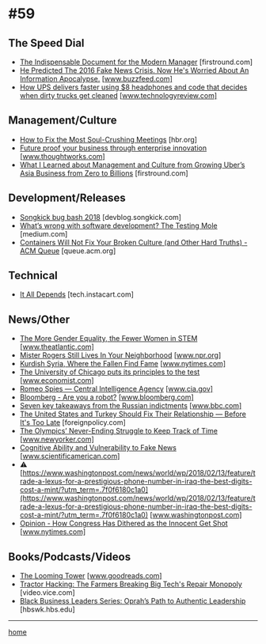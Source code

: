 # #59

## The Speed Dial
* [The Indispensable Document for the Modern Manager](http://firstround.com/review/the-indispensable-document-for-the-modern-manager/) [firstround.com]
* [He Predicted The 2016 Fake News Crisis. Now He's Worried About An Information Apocalypse.](https://www.buzzfeed.com/charliewarzel/the-terrifying-future-of-fake-news?utm_term=.hyKDkzqAg#.lwKbNMAem) [www.buzzfeed.com]
* [How UPS delivers faster using $8 headphones and code that decides when dirty trucks get cleaned](https://www.technologyreview.com/s/610183/how-ups-delivers-faster-using-8-headphones-and-code-that-decides-when-dirty-trucks-get/) [www.technologyreview.com]

## Management/Culture
* [How to Fix the Most Soul-Crushing Meetings](https://hbr.org/2018/02/how-to-fix-the-most-soul-crushing-meetings) [hbr.org]
* [Future proof your business through enterprise innovation](https://www.thoughtworks.com/insights/blog/future-proof-your-business-through-enterprise-innovation) [www.thoughtworks.com]
* [What I Learned about Management and Culture from Growing Uber’s Asia Business from Zero to Billions](http://firstround.com/review/what-i-learned-about-management-and-culture-from-growing-ubers-asia-business-from-zero-to-billions/) [firstround.com]

## Development/Releases
* [Songkick bug bash 2018](https://devblog.songkick.com/songkick-bug-bash-2018-30846ecf9c33) [devblog.songkick.com]
* [What’s wrong with software development? The Testing Mole](https://medium.com/@Eventyr2017/whats-wrong-with-software-development-the-testing-mole-79a3a1fcb30e) [medium.com]
* [Containers Will Not Fix Your Broken Culture (and Other Hard Truths) - ACM Queue](https://queue.acm.org/detail.cfm?id=3185224) [queue.acm.org]

## Technical
* [It All Depends](https://tech.instacart.com/it-all-depends-4bb7b22e854b) [tech.instacart.com]

## News/Other
* [The More Gender Equality, the Fewer Women in STEM](https://www.theatlantic.com/science/archive/2018/02/the-more-gender-equality-the-fewer-women-in-stem/553592/) [www.theatlantic.com]
* [Mister Rogers Still Lives In Your Neighborhood](https://www.npr.org/2018/02/18/584669284/mister-rogers-still-lives-in-your-neighborhood) [www.npr.org]
* [Kurdish Syria, Where the Fallen Find Fame](https://www.nytimes.com/2018/02/19/world/middleeast/syria-war-kurds.html?smid=tw-nytimesworld&smtyp=cur) [www.nytimes.com]
* [The University of Chicago puts its principles to the test](https://www.economist.com/news/united-states/21737067-when-faced-controversial-speaker-invite-and-then-ignore-may-be-best-policy?fsrc=rss%7Cust) [www.economist.com]
* [Romeo Spies — Central Intelligence Agency](https://www.cia.gov/news-information/featured-story-archive/2018-featured-story-archive/romeo-spies.html) [www.cia.gov]
* [Bloomberg - Are you a robot?](https://www.bloomberg.com/news/articles/2018-02-12/how-apple-plans-to-root-out-bugs-revamp-iphone-software) [www.bloomberg.com]
* [Seven key takeaways from the Russian indictments](http://www.bbc.com/news/world-us-canada-43093260) [www.bbc.com]
* [The United States and Turkey Should Fix Their Relationship — Before It's Too Late](http://foreignpolicy.com/2018/02/14/the-united-states-and-turkey-should-fix-their-relationship-before-its-too-late/) [foreignpolicy.com]
* [The Olympics’ Never-Ending Struggle to Keep Track of Time](https://www.newyorker.com/tech/elements/the-olympics-never-ending-struggle-to-keep-track-of-time) [www.newyorker.com]
* [Cognitive Ability and Vulnerability to Fake News](https://www.scientificamerican.com/article/cognitive-ability-and-vulnerability-to-fake-news/) [www.scientificamerican.com]
* &#9888; [https://www.washingtonpost.com/news/world/wp/2018/02/13/feature/trade-a-lexus-for-a-prestigious-phone-number-in-iraq-the-best-digits-cost-a-mint/?utm_term=.7f0f6180c1a0](https://www.washingtonpost.com/news/world/wp/2018/02/13/feature/trade-a-lexus-for-a-prestigious-phone-number-in-iraq-the-best-digits-cost-a-mint/?utm_term=.7f0f6180c1a0) [www.washingtonpost.com]
* [Opinion - How Congress Has Dithered as the Innocent Get Shot](https://www.nytimes.com/interactive/2018/02/15/opinion/congress-gun-progress.html) [www.nytimes.com]

## Books/Podcasts/Videos
* [The Looming Tower](https://www.goodreads.com/book/show/110890.The_Looming_Tower) [www.goodreads.com]
* [Tractor Hacking: The Farmers Breaking Big Tech's Repair Monopoly](https://video.vice.com/en_us/video/motherboard-farmers-fighting-big-tech-right-to-repair-tractors/59a04cd18950d06e318a1c53) [video.vice.com]
* [Black Business Leaders Series: Oprah’s Path to Authentic Leadership](https://hbswk.hbs.edu/item/black-business-leaders-series-oprah-s-path-to-authentic-leadership) [hbswk.hbs.edu]
___
[home](index.md)
